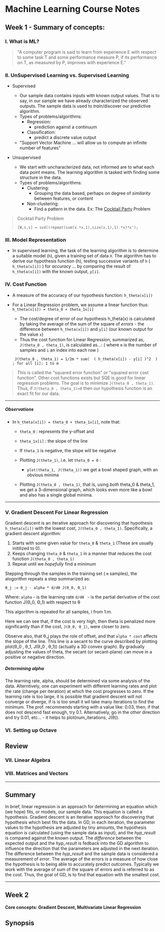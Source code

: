 # Machine Learning Course Notes

## Week 1 - Summary of concepts:

### I. What is ML?

> "A computer program is said to learn from experience E with respect to some task T and some performance measure P, if its performance on T, as measured by P, improves with experience E."

### II. UnSupervised Learning vs. Supervised Learning

  + Supervised
 	- Our sample data contains inputs with known output values. That is to say, in our sample we have already characterized the observed outputs. The sample data is used to _train_/discover our predictive algorithm.
 	+ Types of problems/algorithms:
 		- Regression:
 		  - prediction against a continuum
 		- Classification:
 		  - predict a discrete value output
 	- "Support Vector Machine ... will allow us to compute an infinite number of features"

  + Unsupervised
 	- We start with uncharacterized data, not informed are to what each data point means. The learning algorithm is tasked with finding some structure in the data.
 	+ Types of problems/algorithms:
 		+ Clustering:
 			- Grouping the data based, perhaps on degree of _similarity_ between features, or content
 		+ Non-clustering:
 			- Find a pattern in the data. Ex: The [Cocktail Party](https://en.wikipedia.org/wiki/Cocktail_party_effect) Problem

> Cocktail Party Problem
>```
> [W,s,v] = svd((repmat(sum(x.*x,1),size(x,1),1).*x)*x');
>```


### III. Model Representation

  - In supervised learning, the task of the learning algorithm is to determine a suitable model (`h`), given a training set of data `X`. The algorithm has to derive our hypothesis function (h), testing successive variants of `h` ( `h_theta(x[i])` ) for _accuracy_ ... by comparing the result of `h_theta(x[i])` with the known output, `y[i]`.

### IV. Cost Function

  - A measure of the accuracy of our hypothesis function: `h_theta(x[i])`
  - For a Linear Regression problem, we assume a linear function thus:
		```
		h_theta(x[i]) = theta_0 + theta_1x[i]
		```
	- The cost/degree of error of our hypothesis h_theta(x) is calculated by taking the average of the sum of the square of _errors_ - the difference between `h_theta(x[i])` and `y[i]` (our known output for the value `x`)
	- Thus the cost function for Linear Regression, summarized as, `J(theta_0 , theta_1)`, is calculated as...: ( where `m` is the number of samples and `i` an index into each row )
	
	```
	 J(theta_0 , theta_1) = 1/2m * sum(  ( h_theta(x[i]) - y[i] )^2  )  ; for all [i]: 1 to m
	```
> This is called the "squared error function" or "squared error cost function". Other cost functions exists but SQE is good for linear regression problems. The goal is to minimize `J(theta_0 , theta_1)`. Thus, if `J(theta_0 , theta_1)=0` then our hypothesis function is an exact fit for our data.

____

##### Observations

- In `h_theta(x[i]) = theta_0 + theta_1x[i]`, note that:
	
  - `theta_0` 		: represents the y-offset and
  - `theta_1x[i]`	: the slope of the line
  - If `theta_1` is negative, the slope will be negative
  - Plotting `J(theta_1)`, i.e. let `theta_0 = 0` :
  	- `plot(theta_1, J(theta_1))` we get a bowl shaped graph, with an obvious minima

  - Plotting `J(theta_0 , theta_1)`, that is, using *both* theta_0 & theta_1, we get a 3-dimensional graph, which looks even more like a bowl and also has a single global minima.

____

### V. Gradient Descent For Linear Regression

Gradient descent is an iterative approach for discovering that hypothesis `h_theta(x[i])` with the lowest cost, `J(theta_0 , theta_1)`. Specifically, a gradient descent algorithm:
 

1. Starts with some given value for `theta_0` & `theta_1` (These are usually initilized to 0).
2. Keeps changing `theta_0` & `theta_1` in a manner that reduces the cost function `J(theta_0 , theta_1)`
3. Repeat until we _hopefully_ find a minimum

Stepping through the samples in the training set ( `m` samples), the alogorithm repeats a step summarized as:
```
θ_j := θ_j - alpha * d/dθ J(Θ_0, Θ_1)
```

Where:
  `alpha` - is the learning rate
  `d/dθ `  - is the partial derivative of the cost function J(Θ_0, Θ_1) with respect to θ

This algorithm is repeated for all samples, i from 1:m.

Here we can see that, if the cost is very high, then theta is penalized more significantly than if the cost, `J(Θ_0, Θ_1)`, were closer to zero.

Observe also, that θ_j plays the role of offset, and that `alpha * cost` affects the slope of the line. This line is a secant to the curve described by plotting plot(θ_0 , θ_1, J(θ_0 , θ_1)) (actually a 3D convex graph). By gradually adjusting the values of theta, the secant (or secant-plane) can move in a positive or negative direction.

##### Determining alpha

The learning rate, alpha, should be determined via some analysis of the data. Alterntively, one can experiment with different learning rates and plot the rate (change per iteration) at which the cost progresses to zero. If the learning rate is too large, it is possible that gradient descent will not converge or diverge, if is is too small it wil take many iterations to find the minimum. The prof. recommends starting with a value like: 0.03, then, if that does not descend fast enough, try 0.1. Alternatively, go in the other direction and try 0.01, etc... - it helps to plot(num_iterations, J(θ)).

### VI. Setting up Octave


## Review

### VII. Linear Algebra

### VIII. Matrices and Vectors

____

## Summary

In brief, linear regression is an approach for determining an equation which (we hope) fits, or models, our sample data. This equation is called a hypothesis.
Gradient descent is an iterative approach for discovering that hypothesis which best fits the data. In GD, in each iteration, the parameter values to the hypothesis are adjusted by tiny amounts, the hypothesis equation is calculated (using the sample data as input), and the _hyp_result_ is compared against the known output. The _difference_ between the expected output and the _hyp_result_ is fedback into the GD algorithm to influence the direction that the parameters are adjusted in the next iteration.
The difference between the _hyp_result_ and the sample data is considered a measurement of *error*. The average of the errors is a measure of how close the hypothesis is to being able to accurately predict outcomes.
Typically we work with the average of sum of the square of errors and is referred to as the *cost*. Thus, the goal of GD, is to find that equation with the smallest cost.

----


## Week 2
#### Core concepts: Gradient Descent, Multivariate Linear Regression
## Synopsis

